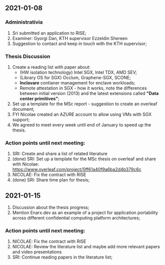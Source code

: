 

## 2021-01-08

### Administrativia
  1. Sri submitted an application to RISE;
  2. Examiner: Gyorgi Dan, KTH supervisor Ezzeldin Shereen
  3. Suggestion to contact and keep in touch with the KTH supervisor;

### Thesis Discussion
  1. Create a reading list with paper about:
        * (HW isolation technology) Intel SGX, Intel TDX, AMD SEV;
        * (Library OS for SGX) Occlum, Graphene-SGX, SCONE;
        * **Inclavare** contianer management for enclave workloads;
        * Remote attestation in SGX - how it works, note the differences between initial version (2013) and the latest extensions called **"Data center primitives"**;
  2. Set up a template for the MSc report - suggestion to create an overleaf document;
  3. FYI Nicolae created an AZURE account to allow using VMs with SGX support;
  4. We agreed to meet every week until end of January to speed up the thesis.

### Action points until next meeting:
  1. SRI: Create and share a list of related literature
  2. (done) SRI: Set up a template for the MSc thesis on overleaf and share with Nicolae: https://www.overleaf.com/project/5ff61a40f9a6ba2d4b379c6c
  3. NICOLAE: Fix the contract with RISE
  4. (done) SRI: Share time plan for thesis;


## 2021-01-15
  1. Discussion about the thesis progress;
  2. Mention Enarx.dev as an example of a project for application portability across different confidential computing platform architectures;

### Action points until next meeting:
  1. NICOLAE: Fix the contract with RISE
  2. NICOLAE: Review the literature list and maybe add more relevant papers and video presentations
  3. SRI: Continue reading papers in the literature list;
